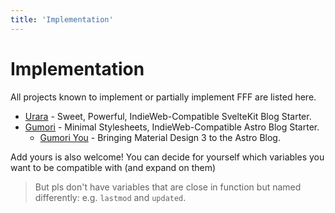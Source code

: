 ```yaml
---
title: 'Implementation'
---
```


# Implementation

All projects known to implement or partially implement FFF are listed here.

- [Urara](https://github.com/importantimport/urara) - Sweet, Powerful, IndieWeb-Compatible SvelteKit Blog Starter.
- [Gumori](https://github.com/importantimport/gumori) - Minimal Stylesheets, IndieWeb-Compatible Astro Blog Starter.
  - [Gumori You](https://github.com/importantimport/gumori-you) - Bringing Material Design 3 to the Astro Blog.

Add yours is also welcome! You can decide for yourself which variables you want to be compatible with (and expand on them)

> But pls don't have variables that are close in function but named differently: e.g. `lastmod` and `updated`.